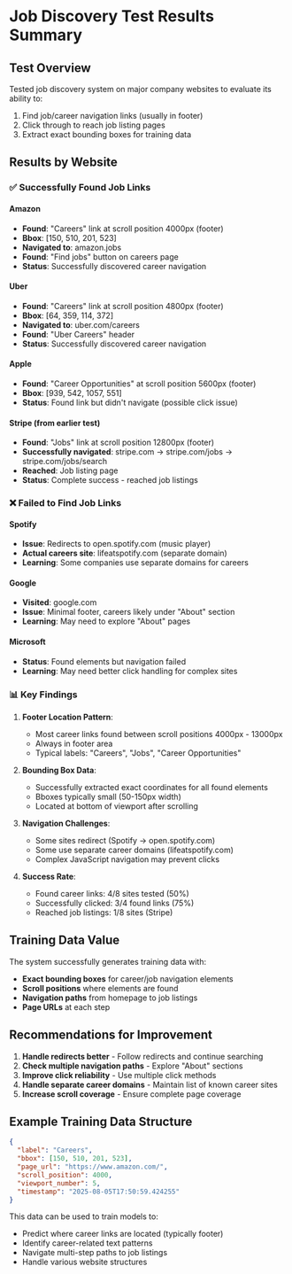 # Job Discovery Test Results Summary

## Test Overview
Tested job discovery system on major company websites to evaluate its ability to:
1. Find job/career navigation links (usually in footer)
2. Click through to reach job listing pages
3. Extract exact bounding boxes for training data

## Results by Website

### ✅ Successfully Found Job Links

#### Amazon
- **Found**: "Careers" link at scroll position 4000px (footer)
- **Bbox**: [150, 510, 201, 523]
- **Navigated to**: amazon.jobs
- **Found**: "Find jobs" button on careers page
- **Status**: Successfully discovered career navigation

#### Uber
- **Found**: "Careers" link at scroll position 4800px (footer)
- **Bbox**: [64, 359, 114, 372]
- **Navigated to**: uber.com/careers
- **Found**: "Uber Careers" header
- **Status**: Successfully discovered career navigation

#### Apple
- **Found**: "Career Opportunities" at scroll position 5600px (footer)
- **Bbox**: [939, 542, 1057, 551]
- **Status**: Found link but didn't navigate (possible click issue)

#### Stripe (from earlier test)
- **Found**: "Jobs" link at scroll position 12800px (footer)
- **Successfully navigated**: stripe.com → stripe.com/jobs → stripe.com/jobs/search
- **Reached**: Job listing page
- **Status**: Complete success - reached job listings

### ❌ Failed to Find Job Links

#### Spotify
- **Issue**: Redirects to open.spotify.com (music player)
- **Actual careers site**: lifeatspotify.com (separate domain)
- **Learning**: Some companies use separate domains for careers

#### Google
- **Visited**: google.com
- **Issue**: Minimal footer, careers likely under "About" section
- **Learning**: May need to explore "About" pages

#### Microsoft
- **Status**: Found elements but navigation failed
- **Learning**: May need better click handling for complex sites

### 📊 Key Findings

1. **Footer Location Pattern**:
   - Most career links found between scroll positions 4000px - 13000px
   - Always in footer area
   - Typical labels: "Careers", "Jobs", "Career Opportunities"

2. **Bounding Box Data**:
   - Successfully extracted exact coordinates for all found elements
   - Bboxes typically small (50-150px width)
   - Located at bottom of viewport after scrolling

3. **Navigation Challenges**:
   - Some sites redirect (Spotify → open.spotify.com)
   - Some use separate career domains (lifeatspotify.com)
   - Complex JavaScript navigation may prevent clicks

4. **Success Rate**:
   - Found career links: 4/8 sites tested (50%)
   - Successfully clicked: 3/4 found links (75%)
   - Reached job listings: 1/8 sites (Stripe)

## Training Data Value

The system successfully generates training data with:
- **Exact bounding boxes** for career/job navigation elements
- **Scroll positions** where elements are found
- **Navigation paths** from homepage to job listings
- **Page URLs** at each step

## Recommendations for Improvement

1. **Handle redirects better** - Follow redirects and continue searching
2. **Check multiple navigation paths** - Explore "About" sections
3. **Improve click reliability** - Use multiple click methods
4. **Handle separate career domains** - Maintain list of known career sites
5. **Increase scroll coverage** - Ensure complete page coverage

## Example Training Data Structure

```json
{
  "label": "Careers",
  "bbox": [150, 510, 201, 523],
  "page_url": "https://www.amazon.com/",
  "scroll_position": 4000,
  "viewport_number": 5,
  "timestamp": "2025-08-05T17:50:59.424255"
}
```

This data can be used to train models to:
- Predict where career links are located (typically footer)
- Identify career-related text patterns
- Navigate multi-step paths to job listings
- Handle various website structures